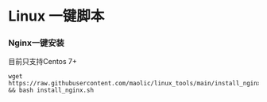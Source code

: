 # Linux 一键脚本

### Nginx一键安装
目前只支持Centos 7+

```
wget https://raw.githubusercontent.com/maolic/linux_tools/main/install_nginx.sh && bash install_nginx.sh
```
